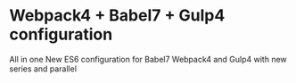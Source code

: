 # Webpack4 + Babel7 + Gulp4 configuration
All in one New ES6 configuration for Babel7 Webpack4 and Gulp4 with new series and parallel
